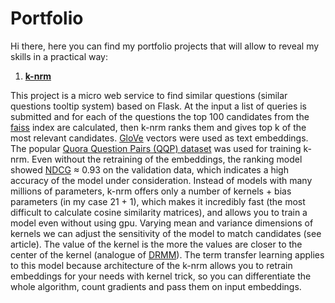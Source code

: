 # Portfolio
Hi there, here you can find my portfolio projects that will allow to reveal my skills in a practical way:
1. [**k-nrm**](https://arxiv.org/pdf/1706.06613.pdf)

This project is a micro web service to find similar questions (similar questions tooltip system) based on Flask. At the input a list of queries is submitted and for each of the questions the top 100 candidates from the [faiss](https://github.com/facebookresearch/faiss) index are calculated, then k-nrm ranks them and gives top k of the most relevant candidates. [GloVe](https://nlp.stanford.edu/projects/glove/) vectors were used as text embeddings. The popular [Quora Question Pairs (QQP) dataset](https://gluebenchmark.com/tasks) was used for training k-nrm. 
Even without the retraining of the embeddings, the ranking model showed [NDCG](https://towardsdatascience.com/evaluate-your-recommendation-engine-using-ndcg-759a851452d1) ≈ 0.93 on the validation data, which indicates a high accuracy of the model under consideration. Instead of models with many millions of parameters, k-nrm offers only a number of kernels + bias parameters (in my case 21 + 1), which makes it incredibly fast (the most difficult to calculate cosine similarity matrices), and allows you to train a model even without using gpu. Varying mean and variance dimensions of kernels we can adjust the sensitivity of the model to match candidates (see article). The value of the kernel is the more the values are closer to the center of the kernel (analogue of [DRMM](https://arxiv.org/pdf/1711.08611.pdf)). The term transfer learning applies to this model because architecture of the k-nrm allows you to retrain embeddings for your needs with kernel trick, so you can differentiate the whole algorithm, count gradients and pass them on input embeddings.





